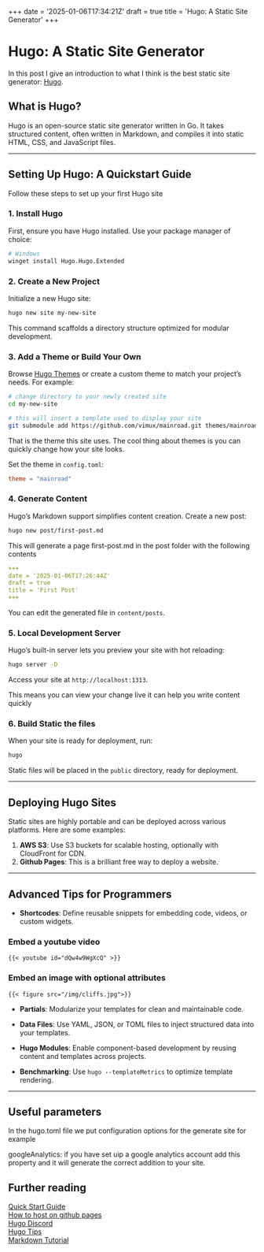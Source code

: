 +++
date = '2025-01-06T17:34:21Z'
draft = true
title = 'Hugo: A Static Site Generator'
+++


# Hugo: A Static Site Generator

In this post I give an introduction to what I think is the best static site generator: [Hugo](https://gohugo.io/). 

## What is Hugo?

Hugo is an open-source static site generator written in Go. It takes structured content, often written in Markdown, and compiles it into static HTML, CSS, and JavaScript files. 

---

## Setting Up Hugo: A Quickstart Guide

Follow these steps to set up your first Hugo site

### 1. Install Hugo

First, ensure you have Hugo installed. Use your package manager of choice:

```bash
# Windows
winget install Hugo.Hugo.Extended

```

### 2. Create a New Project

Initialize a new Hugo site:

```bash
hugo new site my-new-site
```

This command scaffolds a directory structure optimized for modular development.

### 3. Add a Theme or Build Your Own

Browse [Hugo Themes](https://themes.gohugo.io/) or create a custom theme to match your project’s needs. For example:

```bash
# change directory to your newly created site
cd my-new-site

# this will insert a template used to display your site
git submodule add https://github.com/vimux/mainroad.git themes/mainroad 
```

That is the theme this site uses. The cool thing about themes is you can quickly change how your site looks.


Set the theme in `config.toml`:

```toml
theme = "mainroad"
```

### 4. Generate Content

Hugo’s Markdown support simplifies content creation. Create a new post:

```bash
hugo new post/first-post.md
```

This will generate a page first-post.md in the post folder with the following contents

```yaml
+++
date = '2025-01-06T17:26:44Z'
draft = true
title = 'First Post'
+++
```

You can edit the generated file in `content/posts`. 

### 5. Local Development Server

Hugo’s built-in server lets you preview your site with hot reloading:

```bash
hugo server -D
```

Access your site at `http://localhost:1313`.

This means you can view your change live it can help you write content quickly

### 6. Build Static the files

When your site is ready for deployment, run:

```bash
hugo

```

Static files will be placed in the `public` directory, ready for deployment.

---

## Deploying Hugo Sites

Static sites are highly portable and can be deployed across various platforms. Here are some examples:

1. **AWS S3**: Use S3 buckets for scalable hosting, optionally with CloudFront for CDN.
2. **Github Pages**: This is a brilliant free way to deploy a website.
---

## Advanced Tips for Programmers

- **Shortcodes**: Define reusable snippets for embedding code, videos, or custom widgets.

### Embed a youtube video


```
{{< youtube id="dQw4w9WgXcQ" >}}
```

### Embed an image with optional attributes 

```
{{< figure src="/img/cliffs.jpg">}}
```


- **Partials**: Modularize your templates for clean and maintainable code.
- **Data Files**: Use YAML, JSON, or TOML files to inject structured data into your templates.
- **Hugo Modules**: Enable component-based development by reusing content and templates across projects.



- **Benchmarking**: Use `hugo --templateMetrics` to optimize template rendering.

---

## Useful parameters

In the hugo.toml file we put configuration options for the generate site for example 

googleAnalytics: if you have set uip a google analytics account add this property and it will generate the correct addition to your site.


## Further reading

[Quick Start Guide](https://gohugo.io/getting-started/quick-start/)  
[How to host on github pages](https://gohugo.io/hosting-and-deployment/hosting-on-github/)  
[Hugo Discord](https://discourse.gohugo.io)  
[Hugo Tips](https://discourse.gohugo.io/t/hugo-tutorials-tips)  
[Markdown Tutorial](https://commonmark.org/help/tutorial/)  

